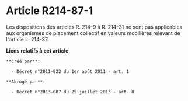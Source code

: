 # Article R214-87-1

Les dispositions des articles R. 214-9 à R. 214-31 ne sont pas applicables aux organismes de placement collectif en valeurs
mobilières relevant de l'article L. 214-37.

**Liens relatifs à cet article**

	**Créé par**:

	  - Décret n°2011-922 du 1er août 2011 - art. 1

	**Abrogé par**:

	  - Décret n°2013-687 du 25 juillet 2013 - art. 8
